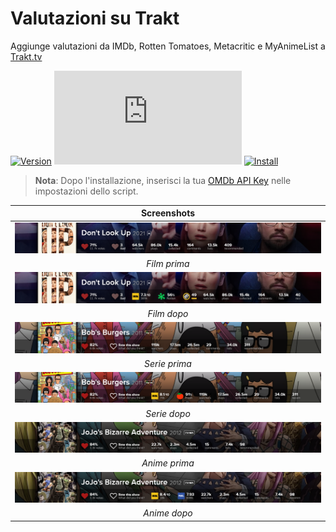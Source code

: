 # Valutazioni su Trakt

Aggiunge valutazioni da IMDb, Rotten Tomatoes, Metacritic e MyAnimeList a [Trakt.tv][trakt-link]

[![Version][version-badge]][link] [![Size][size-badge]][link] [![Install][install-badge]][download-link]

>**Nota**: Dopo l'installazione, inserisci la tua [OMDb API Key][omdb-api] nelle impostazioni dello script.

|           Screenshots           |
| :-----------------------------: |
| [![Before][screenshot-1]][link] |
|          _Film prima_           |
| [![After][screenshot-2]][link]  |
|           _Film dopo_           |
| [![Before][screenshot-3]][link] |
|          _Serie prima_          |
| [![After][screenshot-4]][link]  |
|          _Serie dopo_           |
| [![Before][screenshot-5]][link] |
|          _Anime prima_          |
| [![After][screenshot-6]][link]  |
|          _Anime dopo_           |

[trakt-link]: https://trakt.tv/
[link]: #valutazioni-su-trakt
[omdb-api]: https://www.omdbapi.com/apikey.aspx

[version-badge]: https://flat.badgen.net/runkit/iFelix18/version/Trakt-Userscripts/ratings-on-trakt
[size-badge]: https://flat.badgen.net/badgesize/normal/iFelix18/Trakt-Userscripts/master/userscripts/ratings-on-trakt.user.js
[install-badge]: https://flat.badgen.net/badge/install%20directly%20from/jsDelivr/blue "Clicca qui!"

[download-link]: https://cdn.jsdelivr.net/gh/iFelix18/Trakt-Userscripts@master/userscripts/ratings-on-trakt.user.js "Clicca qui!"

[screenshot-1]: https://github.com/iFelix18/Trakt-Userscripts/blob/master/userscripts/docs/screenshots/ratings-on-trakt_movie-before.png?raw=true "Prima"
[screenshot-2]: https://github.com/iFelix18/Trakt-Userscripts/blob/master/userscripts/docs/screenshots/ratings-on-trakt_movie-after.png?raw=true "Dopo"
[screenshot-3]: https://github.com/iFelix18/Trakt-Userscripts/blob/master/userscripts/docs/screenshots/ratings-on-trakt_show-before.png?raw=true "Prima"
[screenshot-4]: https://github.com/iFelix18/Trakt-Userscripts/blob/master/userscripts/docs/screenshots/ratings-on-trakt_show-after.png?raw=true "Dopo"
[screenshot-5]: https://github.com/iFelix18/Trakt-Userscripts/blob/master/userscripts/docs/screenshots/ratings-on-trakt_anime-before.png?raw=true "Prima"
[screenshot-6]: https://github.com/iFelix18/Trakt-Userscripts/blob/master/userscripts/docs/screenshots/ratings-on-trakt_anime-after.png?raw=true "Dopo"

